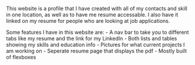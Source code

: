 This website is a profile that I have created with all of my contacts and 
skill in one location, as well as to have me resume accessable. I also have 
it linked on my resume for people who are looking at job applications.

Some features I have in this website are:
    - A nav bar to take you to different tabs like my resume and the link for my LinkedIn
    - Both lists and tables showing my skills and education info
    - Pictures for what current projects I am working on
    - Seperate resume page that displays the pdf
    - Mostly built of flexboxes 